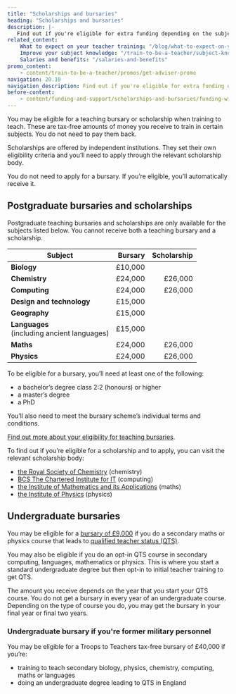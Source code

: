 ```yaml
---
title: "Scholarships and bursaries"
heading: "Scholarships and bursaries"
description: |-
   Find out if you're eligible for extra funding depending on the subject you're training to teach.
related_content:
    What to expect on your teacher training: "/blog/what-to-expect-on-your-teacher-training"
    Improve your subject knowledge: "/train-to-be-a-teacher/subject-knowledge-enhancement"
    Salaries and benefits: "/salaries-and-benefits"
promo_content:
    - content/train-to-be-a-teacher/promos/get-adviser-promo
navigation: 20.10
navigation_description: Find out if you're eligible for extra funding depending on the subject you're training to teach.
before-content:
    - content/funding-and-support/scholarships-and-bursaries/funding-widget
---
```


You may be eligible for a teaching bursary or scholarship when training to teach. These are tax-free amounts of money you receive to train in certain subjects. You do not need to pay them back.

Scholarships are offered by independent institutions. They set their own eligibility criteria and you’ll need to apply through the relevant scholarship body.

You do not need to apply for a bursary. If you’re eligible, you’ll automatically receive it.

## Postgraduate bursaries and scholarships

Postgraduate teaching bursaries and scholarships are only available for the subjects listed below. You cannot receive both a teaching bursary and a scholarship.

| Subject                                          | Bursary  | Scholarship      |
| -------------                                    | -------: | ---------------: |
| **Biology**                                      | £10,000  |                  |
| **Chemistry**                                    | £24,000  | £26,000          |
| **Computing**                                    | £24,000  | £26,000          |
| **Design and technology**                        | £15,000  |                  |
| **Geography**                                    | £15,000  |                  |
| **Languages**<br/> (including ancient languages) | £15,000  |                  |
| **Maths**                                        | £24,000  | £26,000          |
| **Physics**                                      | £24,000  | £26,000          |

 To be eligible for a bursary, you’ll need at least one of the following:

- a bachelor’s degree class 2:2 (honours) or higher
- a master’s degree
- a PhD

You’ll also need to meet the bursary scheme’s individual terms and conditions.

[Find out more about your eligibility for teaching bursaries](https://www.gov.uk/government/publications/funding-initial-teacher-training-itt/funding-initial-teacher-training-itt-academic-year-2022-to-2023).

To find out if you’re eligible for a scholarship and to apply, you can visit the relevant scholarship body:

- [the Royal Society of Chemistry](https://www.rsc.org/awards-funding/funding/teacher-training-scholarships/) (chemistry)
- [BCS The Chartered Institute for IT](https://www.bcs.org/get-qualified/certification-and-scholarships-for-teachers/bcs-computer-teacher-scholarships/) (computing)
- [the Institute of Mathematics and its Applications](http://teachingmathsscholars.org/about) (maths)
- [the Institute of Physics](https://www.iop.org/about/support-grants/iop-teacher-training-scholarships#gref) (physics)

## Undergraduate bursaries

You may be eligible for a [bursary of £9,000](https://www.gov.uk/government/publications/funding-initial-teacher-training-itt/funding-initial-teacher-training-itt-academic-year-2022-to-2023#undergraduate-bursary) if you do a secondary maths or physics course that leads to [qualified teacher status (QTS)](/what-is-qts).

You may also be eligible if you do an opt-in QTS course in secondary computing, languages, mathematics or physics. This is where you start a standard undergraduate degree but then opt-in to initial teacher training to get QTS.

The amount you receive depends on the year that you start your QTS course. You do not get a bursary in every year of an undergraduate course. Depending on the type of course you do, you may get the bursary in your final year or final two years.

### Undergraduate bursary if you're former military personnel

You may be eligible for a Troops to Teachers tax-free bursary of £40,000 if you’re:

* training to teach secondary biology, physics, chemistry, computing, maths or languages
* doing an undergraduate degree leading to QTS in England
